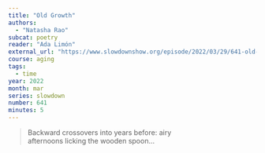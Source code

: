 ```yaml
---
title: "Old Growth"
authors:
  - "Natasha Rao"
subcat: poetry
reader: "Ada Limón"
external_url: "https://www.slowdownshow.org/episode/2022/03/29/641-old-growth"
course: aging
tags:
  - time
year: 2022
month: mar
series: slowdown
number: 641
minutes: 5
---
```


> Backward crossovers into years before: airy  
afternoons licking the wooden spoon...
